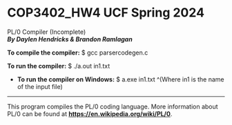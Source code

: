 # COP3402_HW4 UCF Spring 2024
PL/0 Compiler (Incomplete)  
___By Daylen Hendricks & Brandon Ramlagan___


**To compile the compiler:**
$ gcc parsercodegen.c

**To run the compiler:**
$ ./a.out in1.txt

* **To run the compiler on Windows:**
$ a.exe in1.txt
^(Where in1 is the name of the input file)
_______________________________________________
This program compiles the PL/0 coding language. More information about PL/0 can be found at __https://en.wikipedia.org/wiki/PL/0__.
